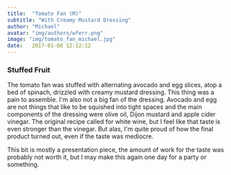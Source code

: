 ```yaml
---
title:  "Tomato Fan (M)"
subtitle: "With Creamy Mustard Dressing"
author: "Michael"
avatar: "img/authors/wferr.png"
image: "img/tomato_fan_michael.jpg"
date:   2017-01-08 12:12:12
---
```


### Stuffed Fruit

The tomato fan was stuffed with alternating avocado and egg slices, atop a bed
of spinach, drizzled with creamy mustard dressing. This thing was a pain to
assemble. I'm also not a big fan of the dressing. Avocado and egg are not
things that like to be squished into tight spaces and the main components of
the dressing were olive oil, Dijon mustard and apple cider vinegar. The
original recipe called for white wine, but I feel like that taste is even
stronger than the vinegar. But alas, I'm quite proud of how the final product
turned out, even if the taste was mediocre.

This bit is mostly a presentation piece, the amount of work for the taste was
probably not worth it, but I may make this again one day for a party or
something.

